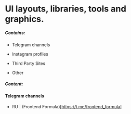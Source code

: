 # UI layouts, libraries, tools and graphics.

##### Contains:

 - Telegram channels

 - Instagram profiles

 - Third Party Sites

 - Other

##### Content:
 
 #### Telegram channels

 - RU | (Frontend Formula)[https://t.me/frontend_formula]